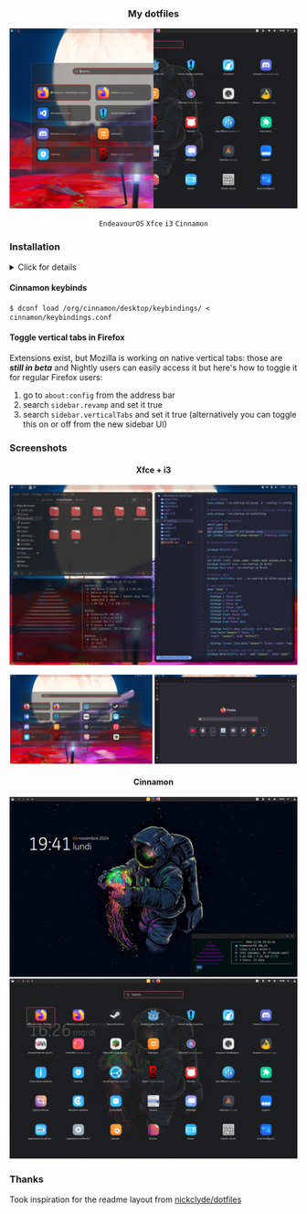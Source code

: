 <div align="center">
<h3>My dotfiles</h3>
  <img src="https://github.com/minMelody/dotfiles/raw/main/.github/media/splitview.png"/>

  `EndeavourOS` `Xfce` `i3` `Cinnamon`
</div>

### Installation

<details>
<summary>Click for details</summary>

- [Reversal](https://www.opendesktop.org/s/Gnome/p/1340791/) - icons theme
  - [Papirus dark](https://www.opendesktop.org/p/1166289) - symbolics for the status bar
- [Fluent](https://www.gnome-look.org/p/1477941) - GTK theme
- [WhiteSur Dark solid pink](https://github.com/vinceliuice/WhiteSur-gtk-theme) - Cinnamon theme
- [SDDM](https://archlinux.org/packages/extra/x86_64/sddm/) - dispay manager
  - [Sequoia](https://github.com/minMelody/sddm-sequoia) - SDDM theme
- [Alacritty](https://archlinux.org/packages/extra/x86_64/alacritty/) - terminal emulator
  - [JetBrains Mono NerdFont](https://archlinux.org/packages/extra/any/ttf-jetbrains-mono-nerd/)
- [fish](https://archlinux.org/packages/extra/x86_64/fish/) - user friendly interactive shell
  - [IlanCosman/tide](https://github.com/IlanCosman/tide) - easy to configure fish prompt
- [Neovim](https://archlinux.org/packages/extra/x86_64/neovim/) - main text editor
    - [LazyVim](https://github.com/LazyVim/LazyVim) - easy neovim config
- [Firefox](https://archlinux.org/packages/extra/x86_64/firefox/) - web browser
  - see [#toggle-vertical-tabs-in-firefox](#toggle-vertical-tabs-in-firefox) for vertical tabs
  - [color.firefox.com](https://color.firefox.com/?theme=XQAAAAL8AQAAAAAAAABBKYhm849SCicxcT_m3XcGHf3p79EhVPWc07v4gktQn4r7fM49MiZC0Hr3mAwEm2XrDH8yhBCJnAGTBhfoWEQjNZNoD0ipYZbQnVNSYYvH_S4FaT6H6jQhAbuWSgHFmapn0r1b4_pGC_6gxE4FXak4dKUP59E7AwuJIZXlVkrRAs02B3fbHJ6wDjxX7nLmaszkOmhB_N8B6u4FYdnpBeheak6z1TOo9YfbavLA91UMEzqvcLbZIwd6c25rIdJrob0GuxoOp2LCCO9YLgObYAb0QWk0aDJQChiAabnIZ2IpSoM37htOMt0fZTi2rdcjJBvgVm8BHWn_wq9bZA) - simple solid color theme

</details>

#### Cinnamon keybinds
```
$ dconf load /org/cinnamon/desktop/keybindings/ < cinnamon/keybindings.conf
```

#### Toggle vertical tabs in Firefox
Extensions exist, but Mozilla is working on native vertical tabs: those are ***still in beta*** and Nightly users can easily access it but here's how to toggle it for regular Firefox users:

1. go to `about:config` from the address bar
2. search `sidebar.revamp` and set it true
3. search `sidebar.verticalTabs` and set it true (alternatively you can toggle this on or off from the new sidebar UI)

### Screenshots
<div align="center">
<h4>Xfce + i3</h4>
</div>
<img src="https://github.com/minMelody/dotfiles/raw/main/.github/media/xfce-i3.png">
<p align="center">
  <img src="https://github.com/minMelody/dotfiles/raw/main/.github/media/rofi1.png" width="49.5%">
  <img src="https://github.com/minMelody/dotfiles/raw/main/.github/media/firefox.png" width="49.5%">
</p>

<div align="center">
<h4>Cinnamon</h4>
</div>
<img src="https://github.com/minMelody/dotfiles/raw/main/.github/media/cinnamon-desktop.png">
<img src="https://github.com/minMelody/dotfiles/raw/main/.github/media/rofi0.png">


### Thanks
Took inspiration for the readme layout from [nickclyde/dotfiles](https://github.com/nickclyde/dotfiles)
